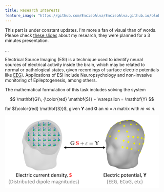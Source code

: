 ```yaml
---
title: Research Interests
feature_image: "https://github.com/EncisoAlva/EncisoAlva.github.io/blob/main/img/banner_tulip.jpg?raw=true"
---
```


This part is under constant updates. I'm more a fan of visual than of words. Please check [these slides](/files/EncisoAlva_240226.pdf?raw=true) about my research, they were planned for a 3 minutes presentation.

...

Electrical Source Imaging (ESI) is a technique used to identify neural sources of electrical activity inside the brain, which may be related to normal or pathological states, given recordings of surface electric potentials like [EEG](https://en.wikipedia.org/wiki/Electroencephalography)). 
Applications of ESI include Neuropsychology and non-invasive monitoring of Epileptogenesis, among others.

The mathematical formulation of this task includes solving the system 

$$ \mathbf{G}\, {\color{red} \mathbf{S}} + \varepsilon = \mathbf{Y} $$

for ${\color{red} \mathbf{S}}$, given $\mathbf{Y}$ and $\mathbf{G}$ an $m\times n$ matrix with $m\ll n$. 

![Inverse problem of Electric Source Imaging, simplified.](https://github.com/EncisoAlva/EncisoAlva.github.io/blob/main/img/InverseProblemESI.png?raw=true)
